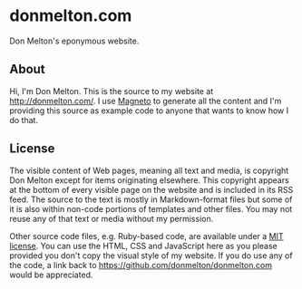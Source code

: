 # donmelton.com

Don Melton's eponymous website.

## About

Hi, I'm Don Melton. This is the source to my website at <http://donmelton.com/>. I use [Magneto](https://github.com/donmelton/magneto) to generate all the content and I'm providing this source as example code to anyone that wants to know how I do that.

## License

The visible content of Web pages, meaning all text and media, is copyright Don Melton except for items originating elsewhere. This copyright appears at the bottom of every visible page on the website and is included in its RSS feed. The source to the text is mostly in Markdown-format files but some of it is also within non-code portions of templates and other files. You may not reuse any of that text or media without my permission.

Other source code files, e.g. Ruby-based code, are available under a [MIT license](http://opensource.org/licenses/MIT). You can use the HTML, CSS and JavaScript here as you please provided you don't copy the visual style of my website. If you do use any of the code, a link back to <https://github.com/donmelton/donmelton.com> would be appreciated.
